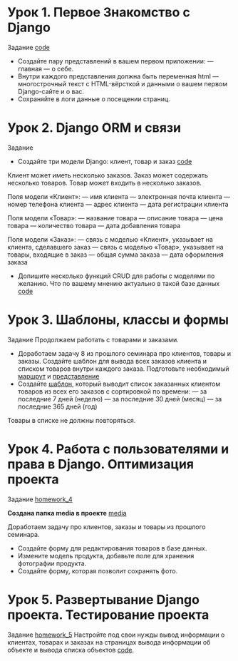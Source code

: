 # Урок 1. Первое Знакомство с Django

Задание [code](./homework_1/views.py)
* Создайте пару представлений в вашем первом приложении: — главная — о себе.
* Внутри каждого представления должна быть переменная html — многострочный текст 
с HTML-вёрсткой и данными о вашем первом Django-сайте и о вас.
* Сохраняйте в логи данные о посещении страниц. 


# Урок 2. Django ORM и связи
Задание
* Создайте три модели Django: клиент, товар и заказ [code](./homework_2/models.py)

Клиент может иметь несколько заказов. Заказ может содержать несколько товаров. Товар может входить в несколько заказов.

Поля модели «Клиент»:
— имя клиента
— электронная почта клиента
— номер телефона клиента
— адрес клиента
— дата регистрации клиента

Поля модели «Товар»:
— название товара
— описание товара
— цена товара
— количество товара
— дата добавления товара

Поля модели «Заказ»:
— связь с моделью «Клиент», указывает на клиента, сделавшего заказ
— связь с моделью «Товар», указывает на товары, входящие в заказ
— общая сумма заказа
— дата оформления заказа

* Допишите несколько функций CRUD для работы с
моделями по желанию. Что по вашему мнению актуально в
такой базе данных [code](./homework_2/management/commands)



# Урок 3. Шаблоны, классы и формы
Задание
Продолжаем работать с товарами и заказами.
* Доработаем задачу 8 из прошлого семинара про клиентов, товары и заказы.
Создайте шаблон для вывода всех заказов клиента и списком товаров внутри
каждого заказа. Подготовьте необходимый [маршрут](./homework_3/urls.py) и [представление](./homework_3/models.py)
* Создайте [шаблон](./homework_3/templates/homework_3/user_all_product.html), который выводит список заказанных клиентом товаров из всех его заказов с сортировкой по времени:
— за последние 7 дней (неделю)
— за последние 30 дней (месяц)
— за последние 365 дней (год)

Товары в списке не должны повторяться.


# Урок 4. Работа с пользователями и права в Django. Оптимизация проекта
Задание [homework_4](./homework_4/)  

**Создана папка media в проекте** [media](./media/)

Доработаем задачу про клиентов, заказы и товары из прошлого семинара.
* Создайте форму для редактирования товаров в базе данных.
* Измените модель продукта, добавьте поле для хранения фотографии продукта. 
* Создайте форму, которая позволит сохранять фото.
  


# Урок 5. Развертывание Django проекта. Тестирование проекта
Задание [homework_5](./homework_5/)
Настройте под свои нужды вывод информации о клиентах, товарах и заказах на страницах вывода информации об объекте и вывода списка объектов [code](./homework_5/admin.py).